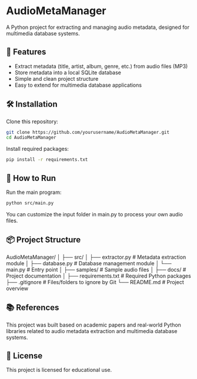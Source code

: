 # AudioMetaManager

A Python project for extracting and managing audio metadata, designed for multimedia database systems.

## 🎯 Features

- Extract metadata (title, artist, album, genre, etc.) from audio files (MP3)
- Store metadata into a local SQLite database
- Simple and clean project structure
- Easy to extend for multimedia database applications

## 🛠️ Installation

Clone this repository:

```bash
git clone https://github.com/yourusername/AudioMetaManager.git
cd AudioMetaManager
```

Install required packages:
```bash
pip install -r requirements.txt
```

## 🚀 How to Run

Run the main program:

```bash
python src/main.py
```

You can customize the input folder in main.py to process your own audio files.

## 📦 Project Structure

AudioMetaManager/
│
├── src/
│   ├── extractor.py     # Metadata extraction module
│   ├── database.py      # Database management module
│   └── main.py          # Entry point
│
├── samples/             # Sample audio files
│
├── docs/                # Project documentation
│
├── requirements.txt     # Required Python packages
├── .gitignore           # Files/folders to ignore by Git
└── README.md            # Project overview

## 📚 References

This project was built based on academic papers and real-world Python libraries related to audio metadata extraction and multimedia database systems.

## 📜 License

This project is licensed for educational use.



